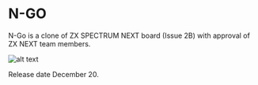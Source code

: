# N-GO
N-Go is a clone of ZX SPECTRUM NEXT board (Issue 2B) with approval of ZX NEXT team members.

![alt text](https://i.postimg.cc/fLmswx5p/Captura.png)

Release date December 20.
